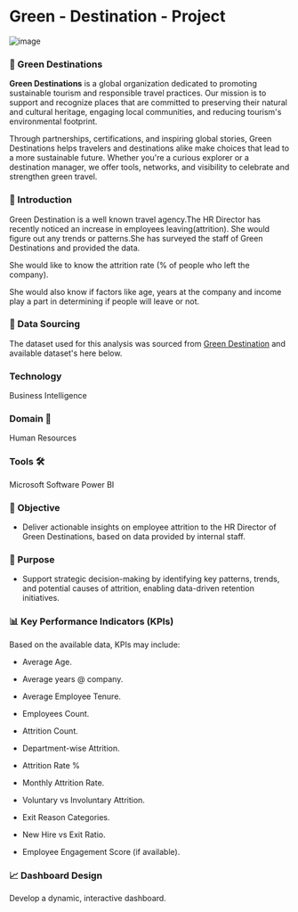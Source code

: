 # Green - Destination - Project

![image](https://github.com/user-attachments/assets/8536b3e4-dd75-4223-bd5d-a8722ec065d1)

### 🌿 Green Destinations

**Green Destinations** is a global organization dedicated to promoting sustainable tourism and responsible travel practices. Our mission is to support and recognize places that are committed to preserving their natural and cultural heritage, engaging local communities, and reducing tourism's environmental footprint.

Through partnerships, certifications, and inspiring global stories, Green Destinations helps travelers and destinations alike make choices that lead to a more sustainable future. Whether you're a curious explorer or a destination manager, we offer tools, networks, and visibility to celebrate and strengthen green travel.

### 🌿 Introduction

Green Destination is a well known travel agency.The HR Director has recently noticed an increase in employees leaving(attrition). She would figure out any trends or patterns.She has surveyed the staff of Green Destinations and provided the data.

She would like to know the attrition rate (% of people who left the company).

She would also know if factors like age, years at the company and income play a part in determining if people will leave or not.

### 🌿 Data Sourcing

The dataset used for this analysis was sourced from [Green Destination](https://github.com/mroyalreddy07/Green_Destination_Project/blob/main/Green%20destination.csv) and available dataset's here below.

### Technology
Business Intelligence

### Domain 🛒
Human Resources

### Tools 🛠
Microsoft Software Power BI

### 🎯 Objective

* Deliver actionable insights on employee attrition to the HR Director of Green Destinations, based on data provided by internal staff.

### 🧩 Purpose

* Support strategic decision-making by identifying key patterns, trends, and potential causes of attrition, enabling data-driven retention initiatives.

### 📊 Key Performance Indicators (KPIs)
Based on the available data, KPIs may include:

* Average Age.
* Average years @ company.
* Average Employee Tenure.
* Employees Count.
* Attrition Count.

  
* Department-wise Attrition.


* Attrition Rate %

* Monthly Attrition Rate.      
* Voluntary vs Involuntary Attrition.
* Exit Reason Categories.
* New Hire vs Exit Ratio.
* Employee Engagement Score (if available).

### 📈 Dashboard Design

Develop a dynamic, interactive dashboard.
